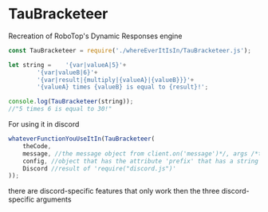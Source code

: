 # TauBracketeer
Recreation of RoboTop's Dynamic Responses engine
```js
const TauBracketeer = require('./whereEverItIsIn/TauBracketeer.js');

let string =	'{var|valueA|5}'+
		'{var|valueB|6}'+
		'{var|result|{multiply|{valueA}|{valueB}}}'+
		'{valueA} times {valueB} is equal to {result}!';

console.log(TauBracketeer(string));
//"5 times 6 is equal to 30!"
```
For using it in discord
```js
whateverFunctionYouUseItIn(TauBracketeer(
	theCode,
	message, //the message object from client.on('message')*/, args /*the message but split on spaces WITHOUT the command that was called!
	config, //object that has the attribute 'prefix' that has a string that is your bot's prefix
	Discord //result of 'require("discord.js")'
));
```
there are discord-specific features that only work then the three discord-specific arguments
